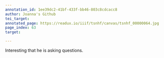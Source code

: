 ```yaml
---
annotation_id: 1ee39dc2-41bf-433f-bb46-803c8cdcacc8
author: Joanna's Github
tei_target: 
annotated_page: https://readux.io/iiif/tsnhf/canvas/tsnhf_00000064.jpg
page_index: 63
target: 

---
```

<p>Interesting that he is asking questions.</p>